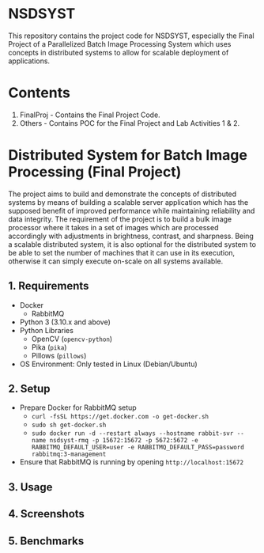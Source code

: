 # NSDSYST

This repository contains the project code for NSDSYST, especially the Final Project of a Parallelized Batch Image Processing System which uses concepts in distributed systems to allow for scalable deployment of applications. 

# Contents

1. FinalProj - Contains the Final Project Code.
2. Others - Contains POC for the Final Project and Lab Activities 1 & 2.

# Distributed System for Batch Image Processing (Final Project)

The project aims to build and demonstrate the concepts of distributed systems by means of building a scalable server application which has the supposed benefit of improved performance while maintaining reliability and data integrity. The requirement of the project is to build a bulk image processor where it takes in a set of images which are processed accordingly with adjustments in brightness, contrast, and sharpness. Being a scalable distributed system, it is also optional for the distributed system to be able to set the number of machines that it can use in its execution, otherwise it can simply execute on-scale on all systems available.

## 1. Requirements

- Docker
    - RabbitMQ
- Python 3 (3.10.x and above)
- Python Libraries
    - OpenCV (`opencv-python`)
    - Pika (`pika`)
    - Pillows (`pillows`)
- OS Environment: Only tested in Linux (Debian/Ubuntu)

## 2. Setup

- Prepare Docker for RabbitMQ setup
    - `curl -fsSL https://get.docker.com -o get-docker.sh`
    - `sudo sh get-docker.sh`
    - `sudo docker run -d --restart always --hostname rabbit-svr --name nsdsyst-rmq -p 15672:15672 -p 5672:5672 -e RABBITMQ_DEFAULT_USER=user -e RABBITMQ_DEFAULT_PASS=password rabbitmq:3-management`
- Ensure that RabbitMQ is running by opening `http://localhost:15672`

## 3. Usage
## 4. Screenshots
## 5. Benchmarks